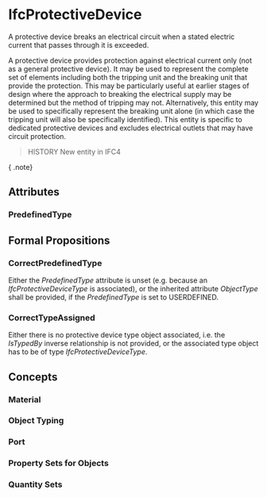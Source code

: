 # IfcProtectiveDevice

A protective device breaks an electrical circuit when a stated electric current that passes through it is exceeded.

A protective device provides protection against electrical current only (not as a general protective device). It may be used to represent the complete set of elements including both the tripping unit and the breaking unit that provide the protection. This may be particularly useful at earlier stages of design where the approach to breaking the electrical supply may be determined but the method of tripping may not. Alternatively, this entity may be used to specifically represent the breaking unit alone (in which case the tripping unit will also be specifically identified). This entity is specific to dedicated protective devices and excludes electrical outlets that may have circuit protection.

> HISTORY  New entity in IFC4

{ .note}
>

## Attributes

### PredefinedType


## Formal Propositions

### CorrectPredefinedType
Either the _PredefinedType_ attribute is unset (e.g. because an _IfcProtectiveDeviceType_ is associated), or the inherited attribute _ObjectType_ shall be provided, if the _PredefinedType_ is set to USERDEFINED.

### CorrectTypeAssigned
Either there is no protective device type object associated, i.e. the _IsTypedBy_ inverse relationship is not provided, or the associated type object has to be of type _IfcProtectiveDeviceType_.

## Concepts

### Material


### Object Typing


### Port


### Property Sets for Objects


### Quantity Sets


